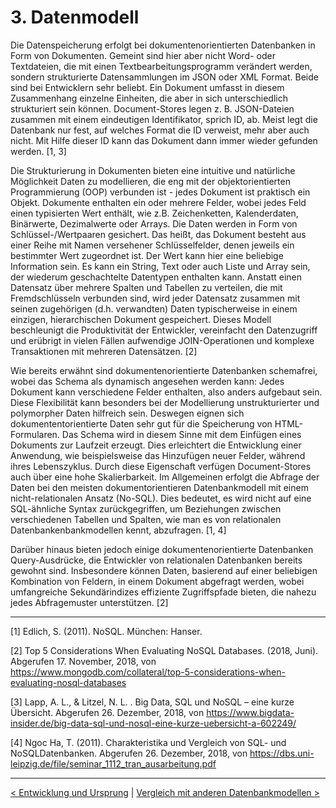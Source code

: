# 3. Datenmodell

Die Datenspeicherung erfolgt bei dokumentenorientierten Datenbanken in Form von Dokumenten. Gemeint sind hier aber nicht Word- oder Textdateien, die mit einen Textbearbeitungsprogramm verändert werden, sondern strukturierte Datensammlungen im JSON oder XML Format. Beide sind bei Entwicklern sehr beliebt. Ein Dokument umfasst in diesem Zusammenhang einzelne Einheiten, die aber in sich unterschiedlich strukturiert sein können. Document-Stores legen z. B. JSON-Dateien zusammen mit einem eindeutigen Identifikator, sprich ID, ab. Meist legt die Datenbank nur fest, auf welches Format die ID verweist, mehr aber auch nicht. Mit Hilfe dieser ID kann das Dokument dann immer wieder gefunden werden. [1, 3]

Die Strukturierung in Dokumenten bieten eine intuitive und natürliche Möglichkeit Daten zu modellieren, die eng mit der objektorientierten Programmierung (OOP) verbunden ist - jedes Dokument ist praktisch ein Objekt. Dokumente enthalten ein oder mehrere Felder, wobei jedes Feld einen typisierten Wert enthält, wie z.B. Zeichenketten, Kalenderdaten, Binärwerte, Dezimalwerte oder Arrays. Die Daten werden in Form von Schlüssel-/Wertpaaren gesichert. Das heißt, das Dokument besteht aus einer Reihe mit Namen versehener Schlüsselfelder, denen jeweils ein bestimmter Wert zugeordnet ist. Der Wert kann hier eine beliebige Information sein. Es kann ein String, Text oder auch Liste und Array sein, der wiederum geschachtelte Datentypen enthalten kann. Anstatt einen Datensatz über mehrere Spalten und Tabellen zu verteilen, die mit Fremdschlüsseln verbunden sind, wird jeder Datensatz zusammen mit seinen zugehörigen (d.h. verwandten) Daten typischerweise in einem einzigen, hierarchischen Dokument gespeichert. Dieses Modell beschleunigt die Produktivität der Entwickler, vereinfacht den Datenzugriff und erübrigt in vielen Fällen aufwendige JOIN-Operationen und komplexe Transaktionen mit mehreren Datensätzen. [2]

Wie bereits erwähnt sind dokumentenorientierte Datenbanken schemafrei, wobei das Schema als dynamisch angesehen werden kann: Jedes Dokument kann verschiedene Felder enthalten, also anders aufgebaut sein. Diese Flexibilität kann besonders bei der Modellierung unstrukturierter und polymorpher Daten hilfreich sein. Deswegen eignen sich dokumententorientierte Daten sehr gut für die Speicherung von HTML-Formularen. Das Schema wird in diesem Sinne mit dem Einfügen eines Dokuments zur Laufzeit erzeugt. Dies erleichtert die Entwicklung einer Anwendung, wie beispielsweise das Hinzufügen neuer Felder, während ihres Lebenszyklus. Durch diese Eigenschaft verfügen Document-Stores auch über eine hohe Skalierbarkeit. Im Allgemeinen erfolgt die Abfrage der Daten bei den meisten dokumentorientieren Datenbankmodell mit einem nicht-relationalen Ansatz (No-SQL). Dies bedeutet, es wird nicht auf eine SQL-ähnliche Syntax zurückgegriffen, um Beziehungen zwischen verschiedenen Tabellen und Spalten, wie man es von relationalen Datenbankenbankmodellen kennt, abzufragen. [1, 4]

Darüber hinaus bieten jedoch einige dokumentenorientierte Datenbanken Query-Ausdrücke, die Entwickler von relationalen Datenbanken bereits gewohnt sind. Insbesondere können Daten, basierend auf einer beliebigen Kombination von Feldern, in einem Dokument abgefragt werden, wobei umfangreiche Sekundärindizes effiziente Zugriffspfade bieten, die nahezu jedes Abfragemuster unterstützen. [2]

------

[1] Edlich, S. (2011). NoSQL. München: Hanser.

[2] Top 5 Considerations When Evaluating NoSQL Databases. (2018, Juni). Abgerufen 17. November, 2018, von https://www.mongodb.com/collateral/top-5-considerations-when-evaluating-nosql-databases

[3] Lapp, A. L., & Litzel, N. L. . Big Data, SQL und NoSQL –
eine kurze Übersicht. Abgerufen 26. Dezember, 2018, von https://www.bigdata-insider.de/big-data-sql-und-nosql-eine-kurze-uebersicht-a-602249/

[4] Ngoc Ha, T. (2011). Charakteristika und Vergleich von SQL- und NoSQLDatenbanken. Abgerufen 26. Dezember, 2018, von https://dbs.uni-leipzig.de/file/seminar_1112_tran_ausarbeitung.pdf

------

[< Entwicklung und Ursprung](04_Entwicklung-und-Ursprung.md)		|   [Vergleich mit anderen Datenbankmodellen >](06_Vergleich-mit-anderen-Datenbankmodellen.md)
